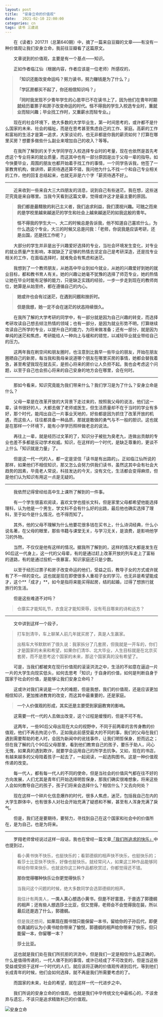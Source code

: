```yaml
---
layout: post
title:  "安身立命的价值观"
date:   2021-02-10 22:00:00
categories: cn
tags: 读书 三歳说
---
```



&emsp;&emsp;在《读者》2017.11（总第640期）中，摘了一篇来自豆瓣的文章——有没有一种价值观让我们安身立命，我前往豆瓣看了这篇原文。

&emsp;&emsp;文章说到的价值观，主要是有一个基点——知识。

&emsp;&emsp;正如作者临江仙（根据内容，作者应该是一位老师）所感叹的，

> **「知识还能改变命运吗？努力读书，努力赚钱是为了什么？」**
>
> **「学区房都买不起了，你还相信知识吗？」**
>
> **「同时我发现不少青年学生的心思早已不在读书上了，因为他们在青年时期就经历着票子和房子改变命运的时代。怪不得我的学生入校选专业时，重就业而轻兴趣；毕业找工作时，又重薪水而轻专业。」**

&emsp;&emsp;现在的社会环境下，绝大多数的大学毕业生，第一时间思考的，或许都不是什么国家的未来、社会的福祉，而是在思考甚至焦虑自己的工作、家庭。高薪的工作和富裕的生活才是第一追求，大家谈论的，也无非都是你我的薪资如何？打算在哪里买房？想要多做些什么副业来增加自己的收入？等等。

&emsp;&emsp;在我所了解到的关于大学同学在入校选择专业时的考量，现在也依然是首先考虑这个专业将来的就业质量，而这其中也有一部分原因是出于父母一辈的指导。如今快要毕业，周围的朋友也都开始着手找工作的事情，一个同学告诉我，他签了一家教育机构，做讲师，薪资待遇还算不错，我问他为什么不找一个和自己专业相关的工作，他的回复总结起来，也就无非是六个字「薪资待遇不好」。

----------

&emsp;&emsp;近来收到一些来自大三大四朋友的消息，说到自己有些迷茫。我在想，这些迷茫究竟是来自哪里。当我今天看到这篇文章，觉得或许这才是最主要的原因。

> **我们都是最精致的利己主义者，我们追求利益，我们漠视兴趣。可随之而来的是学校里越来越迷茫的学生和社会上越来越迷茫的如我这般的青年。**
>
> **怪不得我的学生大一、大二的时候总是告诉我，他不知道自己喜欢什么，为什么选这个专业，大三的时候又总是问我：「老师，你说我是应该考研，还是出国，还是找工作呢？」**

&emsp;&emsp;大部分的学生并非是出于兴趣爱好选择的专业，当社会环境发生变化，对专业的就业质量产生影响，本就缺乏了足够的热情去坚定自己是考研深造，还是找专业相关的工作，在面临选择时，就难免会有焦虑和迷茫。

&emsp;&emsp;我想到了一个教师朋友，从她高中毕业到如今就业，从她的兴趣爱好到她的就业目标，都和教书育人有关。她的兴趣让她毫不犹豫的选择了师范专业，她的热情让她在毕业时能有足够的能力，只是缺乏实践的经验，一步一步走到现在的教师岗位，她算是从始至终，都在遵循自己的内心。

> **她或许也会有过迷茫，在遇到问题和挫折时。**
>
> **但是我想，她一定不会在迷茫的状态持续很久。**

&emsp;&emsp;在我所了解的大学考研的同学中，有一部分就是因为自己兴趣的转变，而选择考研攻读自己想去倾注热情的领域；也有一部分，是因为就业形势不明，打算继续攻读自己所学的专业，以提升自己的能力，为将来做准备；还有一部分，就是因为单纯的迷茫和焦虑，考研能给人一种向上与缓和的错觉，以减轻毕业就业带给自己的压力。

&emsp;&emsp;这两年我在刷空间和朋友圈时，也注意到比我早一些毕业的朋友，开始在朋友圈晒自己的新房，每当我和我母亲说道哪个朋友在哪里买房的事情，她都会替我着急，甚至希望我现在就去买，是担心将来的房价让人负担不起。我也会考虑这个问题，以至于自己也会担心将来的自己安身的地方会在哪里，会在何时。

---------

&emsp;&emsp;那如今看来，知识究竟能为我们带来什么？我们学习是为了什么？安身立命是什么？

&emsp;&emsp;父母一辈是在改革开放的大背景下走过来的，按照我父母的说法，他们这一辈，读书很好的人，大都去做了老师或医生，但生活质量却不在于当时的学业有多好，那个时代，能闯出自己一片事业天地的，好些都是因为抓住了改革开放的机遇，而这些人，往往都具备一种品质，那就是敢做的勇气与不一般的胆识。这也就是在那样一个环境下，能有小学学历照样做老总的说法。

&emsp;&emsp;再往上一辈，就是经历过文革的了，知识分子被批为臭老九，连做出贡献的专业也差不多都是反动学术权威。知识，在这样的一个时代，是缺乏尊重的，更谈不上什么「知识就是力量」了。

&emsp;&emsp;但是这一代一代的人，都一定是坚信「读书是有出路的」。正如临江仙所说的那样，如果他们不相信知识，那又怎么会努力供我们读书，虽然这其中会有社会大趋势的因素，毕竟老人常说，科技发达的今天，没有文化，生活都会变得麻烦，但是他们认为知识有用这一点是无疑的。

---------

&emsp;&emsp;我依然记得曾经给高中生上课所了解到的一件事。

&emsp;&emsp;有一个学生很喜欢阅读，喜欢文学也擅长文科，但是家里父母都希望他能选择理科，认为他是一个男生，学文科不会有什么好的出路，最后他也确实选择了理科，至于如今是什么情况，也不得而知了。

&emsp;&emsp;其外，他的父母不理解为什么他要花很多钱在买书上，什么诗词经典，什么小说名著，在父母的眼里，那些书籍与课堂无关，与学习无关，是浪费，是影响他学习的外物。

&emsp;&emsp;当然，不仅仅是他有这样的情况。据我所了解到的，这样的情况大都是发生在90后这一代身上，这一代的父母辈，有的是通过赶上改革开放的列车走上了富裕的道路，有的是通过投机一夜暴富，知识家庭还只是少数。

&emsp;&emsp;以至于经历过票子和房子改变命运的他们，受益之后，教导子女的方式或许就有了不一样的变化。这也就是现在即使很多人重视子女的学习，也无非是希望能成才，这个**「成才」**，如今是指将来能买得起房，结的起婚，过得了想旅行就旅行的生活。

&emsp;&emsp;但是这些难道不对吗？

> 仓廪实才能知礼节，衣食足才能知荣辱，没有苟且哪来的诗和远方？

---------

&emsp;&emsp;文中讲到这样一个段子，

> 打车到清华，车上聊某人前几年就买房了，真是人生赢家。
>
> 出租车大爷默默听了很久说：我家拆分了几套房，但我就是一开车的，你们才是国家的未来和希望，如果你们清华、北大毕业，人生目标就是在北京买套房，而不是思考这个国家的未来，那这个国家真的没有希望了。

&emsp;&emsp;可是，当我们都被夹在现行价值观的滚滚洪流之中，生活的不如意在逼迫一片一片的大学生向现实低头，如何去思考「知识」于自身的价值，如何是判断自身于国家于社会的价值，是能够让我们安身立命吗？

&emsp;&emsp;这或许对我们来说是一个大的难题，但是我想，我们的价值观，还是应该更加相信知识，更加推进教育的改变，而这其中最重要的，还是家庭。

> **一个人价值观的形成，其实还是主要受到家庭教育的影响。**

&emsp;&emsp;这需要一代一代的人去做出改变，这个过程是缓慢的，但是不可不有。

&emsp;&emsp;这两年，一些90后父母出现在大众的视野中，不同于前两辈的言传身教的价值观，他们不再去拘泥小节，正如我此前感受最大的不同的事，我们的父母在我们遇到需要帮助的老人时，会因为新闻中的讹钱事件，让我们明哲保身，拒而远之；但在我了解的几个90后父母那里，看到他们教育自己的孩子，要乐于助人，问心无愧，如果真的遇到欺诈，就要学会运用自己的所学去抗争。又如，现在的书店，有越来越多的父母陪着孩子一起去了，一起阅读，一起选购图书。这是一种价值观传递的改变。

&emsp;&emsp;每一代人，都有每一代人的不同的使命，但是当社会的价值风气都在往不好的方向发展，人们尤其是青年们开始选择明哲保身，那我们确实很难想象，将来这些人会如何教导自己的孩子，孩子们将来会选择什么？相信什么？又去向何处？

&emsp;&emsp;现在这样一个碎片化信息爆炸的时代，很多人焦虑，迷茫，包括我自己在内的大学生群体中，也有很多人对社会开始充满了疑惑和不解，甚至有人浑身充满了戾气。

&emsp;&emsp;但是，我们还是要期待，要努力，寻找到自己在这个国家和社会中的价值所在，是为自己，也是为将来。

---

&emsp;&emsp;罗翔老师曾经说过这样一段话，我也在曾经一篇文章[「我们所追求的快乐」](https://buyivi.xyz/wenji/2020/04/28/wo-men-suo-zhui-qiu-de/)中也提到过，

> 看小黄书快不快乐，也挺快乐的；看郭德纲的相声快不快乐，也挺快乐的；看莎士比亚快不快乐，好像也挺快乐。就经常问人，如果这三种作品能够同样给你带来快乐，也就说你这三种作品都欣赏过，你都觉得还不错。
>
> **那你觉得哪种快乐让你更觉得快乐？**
>
> 当我问这个问题的时候，绝大多数同学会选郭德纲的相声。
>
> 我估计有两类人，**一类人真心想选小黄书，但是不好意思，于是选了郭德纲的相声；还有些人想选莎士比亚，但又觉得，老师会不会觉得我在装，所以最后还是选了什么，郭德纲。**
>
> 但是我还想问，**如果现在图书馆只能保留一本书，留给你的子孙后代，即便你真诚的认为小黄书给你带来了愉悦，郭德纲的相声给你带来了快乐，但只能留一本，你留哪一本？**
>
> **莎士比亚。**

&emsp;&emsp;这也就是我们处在我们所抗拒的洪流中，但是我们一定是相信什么是正确的，什么是值得传递的，一代人做不到的事情，或许已经成了不可改变的，但是当这些受益或受损于这样一个时代的人们，就应该将正确的价值观传递到后代，等到他们长成青年的时候，他们会如何选择，就不再是我们所需要考虑的了。

&emsp;&emsp;而国家的未来，社会的希望，就在这样一代一代进步之中。

&emsp;&emsp;我们所说的安身立命的价值观，也就是我们中华传统文化中最核心的，不该舍弃与遗忘，不该只是追求精致利己的价值观。

![安身立命](https://imglf3.lf127.net/img/N1ZVNXBuaTNneUh2cTkxR0pqMDl4TGlrQU9Id0JVVWZCems0UTNEZS9sd3g5TEVLOG9PRERBPT0.png?imageView&thumbnail=1680x0&quality=96&stripmeta=0)